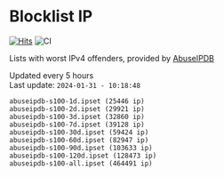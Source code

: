 # Blocklist IP

[![Hits](https://hits.seeyoufarm.com/api/count/incr/badge.svg?url=https%3A%2F%2Fgithub.com%2Fborestad%2Fblocklist-ip%2F&count_bg=%2379C83D&title_bg=%23555555&icon=&icon_color=%23E7E7E7&title=hits&edge_flat=false)](https://hits.seeyoufarm.com)  ![CI](https://img.shields.io/github/workflow/status/borestad/blocklist-ip/CI?style=flat-square)

Lists with worst IPv4 offenders, provided by [AbuseIPDB](https://www.abuseipdb.com/)

<!-- FOOTER-PLACEHOLDER -->
Updated every 5 hours<br>
Last update: `2024-01-31 - 10:18:48`
```
abuseipdb-s100-1d.ipset (25446 ip)
abuseipdb-s100-2d.ipset (29921 ip)
abuseipdb-s100-3d.ipset (32860 ip)
abuseipdb-s100-7d.ipset (39128 ip)
abuseipdb-s100-30d.ipset (59424 ip)
abuseipdb-s100-60d.ipset (82947 ip)
abuseipdb-s100-90d.ipset (103633 ip)
abuseipdb-s100-120d.ipset (128473 ip)
abuseipdb-s100-all.ipset (464491 ip)
```
